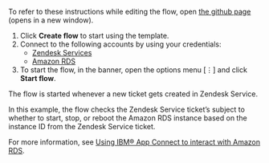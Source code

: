 To refer to these instructions while editing the flow, open [the github page](https://github.com/ot4i/app-connect-templates/tree/master/resources/markdown/Stop%20or%20start%20or%20reboot%20the%20Amazon%20RDS%20instance%20whenever%20a%20Zendesk%20Service%20ticket%20gets%20created_instructions.md) (opens in a new window).

1. Click **Create flow** to start using the template.
2. Connect to the following accounts by using your credentials:
   - [Zendesk Services](https://www.ibm.com/docs/en/app-connect/saas?topic=apps-zendesk-service) 
   - [Amazon RDS](https://www.ibm.com/docs/en/app-connect/saas?topic=apps-amazon-rds)
3. To start the flow, in the banner, open the options menu [⋮] and click **Start flow**.

The flow is started whenever a new ticket gets created in Zendesk Service.

In this example, the flow checks the Zendesk Service ticket’s subject to whether to start, stop, or reboot the Amazon RDS instance based on the instance ID from the Zendesk Service ticket.

For more information, see [Using IBM® App Connect to interact with Amazon RDS](https://community.ibm.com/community/user/integration/blogs/shamini-arumugam1/2023/06/04/using-ibm-app-connect-to-interact-with-amazon-rds).

